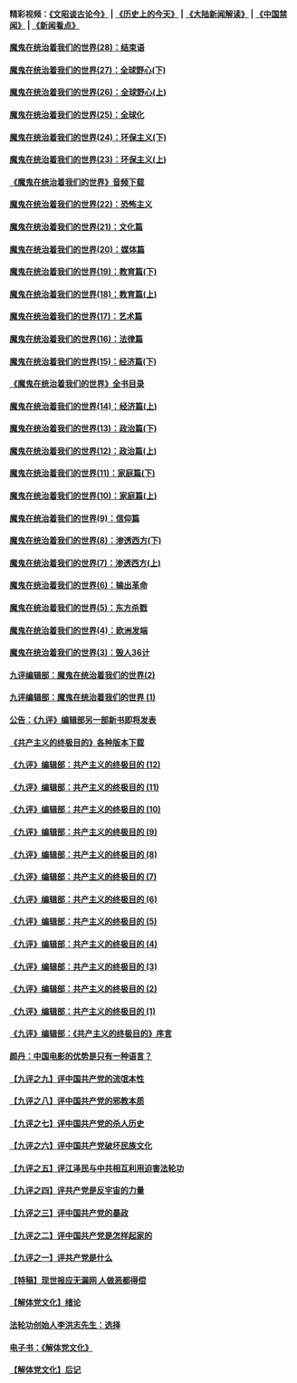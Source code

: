 #### 精彩视频：[《文昭谈古论今》](http://45.32.25.56/wenzhao) | [《历史上的今天》](http://45.32.25.56/today-in-history) | [《大陆新闻解读》](http://45.32.25.56/ntdtv-comedy) | [《中国禁闻》](http://45.32.25.56/ntdtv-news) | [《新闻看点》](http://45.32.25.56/news-insight) 

 #### [魔鬼在统治着我们的世界(28)：结束语](../pages/nsc422/n10936246.md?t=02070631) 

#### [魔鬼在统治着我们的世界(27)：全球野心(下)](../pages/nsc422/n10928319.md?t=02070631) 

#### [魔鬼在统治着我们的世界(26)：全球野心(上)](../pages/nsc422/n10900318.md?t=02070631) 

#### [魔鬼在统治着我们的世界(25)：全球化](../pages/nsc422/n10788205.md?t=02070631) 

#### [魔鬼在统治着我们的世界(24)：环保主义(下)](../pages/nsc422/n10695307.md?t=02070631) 

#### [魔鬼在统治着我们的世界(23)：环保主义(上)](../pages/nsc422/n10688613.md?t=02070631) 

#### [《魔鬼在统治着我们的世界》音频下载](../pages/nsc422/n10635553.md?t=02070631) 

#### [魔鬼在统治着我们的世界(22)：恐怖主义](../pages/nsc422/n10614727.md?t=02070631) 

#### [魔鬼在统治着我们的世界(21)：文化篇](../pages/nsc422/n10597706.md?t=02070631) 

#### [魔鬼在统治着我们的世界(20)：媒体篇](../pages/nsc422/n10586579.md?t=02070631) 

#### [魔鬼在统治着我们的世界(19)：教育篇(下)](../pages/nsc422/n10564808.md?t=02070631) 

#### [魔鬼在统治着我们的世界(18)：教育篇(上)](../pages/nsc422/n10526970.md?t=02070631) 

#### [魔鬼在统治着我们的世界(17)：艺术篇](../pages/nsc422/n10499093.md?t=02070631) 

#### [魔鬼在统治着我们的世界(16)：法律篇](../pages/nsc422/n10485969.md?t=02070631) 

#### [魔鬼在统治着我们的世界(15)：经济篇(下)](../pages/nsc422/n10469975.md?t=02070631) 

#### [《魔鬼在统治着我们的世界》全书目录](../pages/nsc422/n10464261.md?t=02070631) 

#### [魔鬼在统治着我们的世界(14)：经济篇(上)](../pages/nsc422/n10457370.md?t=02070631) 

#### [魔鬼在统治着我们的世界(13)：政治篇(下)](../pages/nsc422/n10448270.md?t=02070631) 

#### [魔鬼在统治着我们的世界(12)：政治篇(上)](../pages/nsc422/n10444576.md?t=02070631) 

#### [魔鬼在统治着我们的世界(11)：家庭篇(下)](../pages/nsc422/n10440961.md?t=02070631) 

#### [魔鬼在统治着我们的世界(10)：家庭篇(上)](../pages/nsc422/n10435448.md?t=02070631) 

#### [魔鬼在统治着我们的世界(9)：信仰篇](../pages/nsc422/n10432159.md?t=02070631) 

#### [魔鬼在统治着我们的世界(8)：渗透西方(下)](../pages/nsc422/n10429603.md?t=02070631) 

#### [魔鬼在统治着我们的世界(7)：渗透西方(上)](../pages/nsc422/n10426013.md?t=02070631) 

#### [魔鬼在统治着我们的世界(6)：输出革命](../pages/nsc422/n10421536.md?t=02070631) 

#### [魔鬼在统治着我们的世界(5)：东方杀戮](../pages/nsc422/n10417707.md?t=02070631) 

#### [魔鬼在统治着我们的世界(4)：欧洲发端](../pages/nsc422/n10414890.md?t=02070631) 

#### [魔鬼在统治着我们的世界(3)：毁人36计](../pages/nsc422/n10411583.md?t=02070631) 

#### [九评编辑部：魔鬼在统治着我们的世界(2)](../pages/nsc422/n10410036.md?t=02070631) 

#### [九评编辑部：魔鬼在统治着我们的世界 (1)](../pages/nsc422/n10406825.md?t=02070631) 

#### [公告：《九评》编辑部另一部新书即将发表](../pages/nsc422/n10405104.md?t=02070631) 

#### [《共产主义的终极目的》各种版本下载](../pages/nsc422/n10022138.md?t=02070631) 

#### [《九评》编辑部：共产主义的终极目的 (12)](../pages/nsc422/n9933272.md?t=02070631) 

#### [《九评》编辑部：共产主义的终极目的 (11)](../pages/nsc422/n9924973.md?t=02070631) 

#### [《九评》编辑部：共产主义的终极目的 (10)](../pages/nsc422/n9920883.md?t=02070631) 

#### [《九评》编辑部：共产主义的终极目的 (9)](../pages/nsc422/n9916363.md?t=02070631) 

#### [《九评》编辑部：共产主义的终极目的 (8)](../pages/nsc422/n9912488.md?t=02070631) 

#### [《九评》编辑部：共产主义的终极目的 (7)](../pages/nsc422/n9901176.md?t=02070631) 

#### [《九评》编辑部：共产主义的终极目的 (6)](../pages/nsc422/n9899359.md?t=02070631) 

#### [《九评》编辑部：共产主义的终极目的 (5)](../pages/nsc422/n9893174.md?t=02070631) 

#### [《九评》编辑部：共产主义的终极目的 (4)](../pages/nsc422/n9891246.md?t=02070631) 

#### [《九评》编辑部：共产主义的终极目的 (3)](../pages/nsc422/n9879879.md?t=02070631) 

#### [《九评》编辑部：共产主义的终极目的 (2)](../pages/nsc422/n9876205.md?t=02070631) 

#### [《九评》编辑部：共产主义的终极目的 (1)](../pages/nsc422/n9865857.md?t=02070631) 

#### [《九评》编辑部：《共产主义的终极目的》序言](../pages/nsc422/n9862666.md?t=02070631) 

#### [颜丹：中国电影的优势是只有一种语言？](../pages/nsc422/n9583062.md?t=02070631) 

#### [【九评之九】评中国共产党的流氓本性](../pages/nsc422/n737542.md?t=02070631) 

#### [【九评之八】评中国共产党的邪教本质](../pages/nsc422/n735942.md?t=02070631) 

#### [【九评之七】评中国共产党的杀人历史](../pages/nsc422/n733806.md?t=02070631) 

#### [【九评之六】评中国共产党破坏民族文化](../pages/nsc422/n731667.md?t=02070631) 

#### [【九评之五】评江泽民与中共相互利用迫害法轮功](../pages/nsc422/n730058.md?t=02070631) 

#### [【九评之四】评共产党是反宇宙的力量](../pages/nsc422/n727814.md?t=02070631) 

#### [【九评之三】评中国共产党的暴政](../pages/nsc422/n725597.md?t=02070631) 

#### [【九评之二】评中国共产党是怎样起家的](../pages/nsc422/n723946.md?t=02070631) 

#### [【九评之一】评共产党是什么](../pages/nsc422/n722529.md?t=02070631) 

#### [【特稿】现世报应无漏网 人做恶都得偿](../pages/nsc422/n4215167.md?t=02070631) 

#### [【解体党文化】绪论](../pages/nsc422/n1449356.md?t=02070631) 

#### [法轮功创始人李洪志先生：选择](../pages/nsc422/n3580738.md?t=02070631) 

#### [电子书：《解体党文化》](../pages/nsc422/n1573484.md?t=02070631) 

#### [【解体党文化】后记](../pages/nsc422/n1531999.md?t=02070631) 

